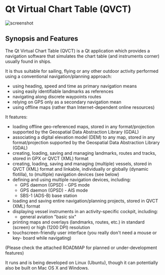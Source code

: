 Qt Virtual Chart Table (QVCT)
=============================

![screenshot](https://github.com/Qt-Widgets/qvct-map-widget-flight-instruments-gauges-dials/blob/master/screenshot.jpg)

Synopsis and Features
---------------------

The Qt Virtual Chart Table (QVCT) is a Qt application which provides a
navigation software that simulates the chart table (and instruments corner)
usually found in ships.

It is thus suitable for sailing, flying or any other outdoor activity performed
using a conventional navigation/planning approach:
 - using heading, speed and time as primary navigation means
 - using easily identifiable landmarks as references
 - navigating along discrete waypoints routes
 - relying on GPS only as a secondary navigation mean
 - using offline maps (rather than Internet-dependent online resources)

It features:
 - loading offline geo-referenced maps, stored in any format/projection
   supported by the Geospatial Data Abstraction Library (GDAL)
 - associating a digital elevation model (DEM) to any map, stored in any
   format/projection supported by the Geospatial Data Abstraction Library (GDAL)
 - creating, loading, saving and managing landmarks, routes and tracks, stored
   in GPX or QVCT (XML) format
 - creating, loading, saving and managing (multiple) vessels, stored in QVCT
   (XML) format and linkable, individually or globally (dynamic flotilla), to
   (multiple) navigation devices (see below)
 - defining and using multiple navigation devices, including:
    * GPS daemon (GPSD) - GPS mode
    * GPS daemon (GPSD) - AIS mode
    * SBS-1 (ADS-B) base station
 - loading and saving entire navigation/planning projects, stored in QVCT (XML)
   format
 - displaying vessel instruments in an activity-specific cockpit, including:
    * general aviation "basic six"
 - printing maps and overlays (landmarks, routes, etc.) in standard (screen)
   or high (1200 DPI) resolution
 - touchscreen-friendly user interface (you really don't need a mouse or key-
   board while navigating)

(Please check the attached ROADMAP for planned or under-development features)

It runs and is being developed on Linux (Ubuntu), though it can potentially also
be built on Mac OS X and Windows.

